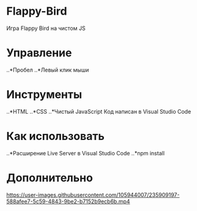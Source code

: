 # Flappy-Bird
Игра Flappy Bird на чистом JS
# Управление
..*Пробел
..*Левый клик мыши
# Инструменты
..*HTML
..*CSS
..*Чистый JavaScript
Код написан в Visual Studio Code
# Как использовать
..*Расширение Live Server в Visual Studio Code
..*npm install
# Дополнительно
https://user-images.githubusercontent.com/105944007/235909197-588afee7-5c59-4843-9be2-b7152b9ecb6b.mp4
